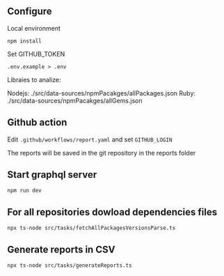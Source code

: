 ## Configure

Local environment

```
npm install
```

Set GITHUB_TOKEN

```
.env.example > .env
```

Libraies to analize:

Nodejs: ./src/data-sources/npmPacakges/allPackages.json
Ruby: ./src/data-sources/npmPacakges/allGems.json

## Github action

Edit `.github/workflows/report.yaml` and set `GITHUB_LOGIN`

The reports will be saved in the git repository in the reports folder

## Start graphql server

```
npm run dev
```

## For all repositories dowload dependencies files

```
npx ts-node src/tasks/fetchAllPackagesVersionsParse.ts
```

## Generate reports in CSV

```
npx ts-node src/tasks/generateReports.ts
```
